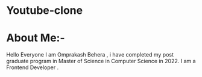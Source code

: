 # Youtube-clone
 <!-- Hello everyone this is a webpage like Youtube , I  used pure Html,Css and Jvascript in this project . it's my first commit ,in future I will add more features. -->
 
 
 # About Me:-
 Hello Everyone  I am Omprakash Behera , i have completed my post graduate program in Master of Science in Computer Science in 2022. I am a Frontend Developer .
